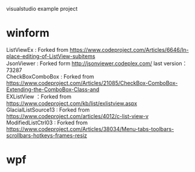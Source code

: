 visualstudio example project  

# winform
ListViewEx : Forked from https://www.codeproject.com/Articles/6646/In-place-editing-of-ListView-subitems  
JsonViewer : Forked form http://jsonviewer.codeplex.com/   last version：73287  
CheckBoxComboBox : Forked from https://www.codeproject.com/Articles/21085/CheckBox-ComboBox-Extending-the-ComboBox-Class-and  
EXListView ：Forked from https://www.codeproject.com/kb/list/exlistview.aspx  
GlacialListSource13 : Forked from https://www.codeproject.com/articles/4012/c-list-view-v  
ModifiedListCtrl03 : Forked from https://www.codeproject.com/Articles/38034/Menu-tabs-toolbars-scrollbars-hotkeys-frames-resiz  

# wpf
